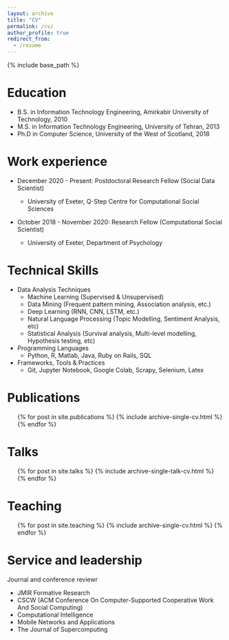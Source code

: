 ```yaml
---
layout: archive
title: "CV"
permalink: /cv/
author_profile: true
redirect_from:
  - /resume
---
```


{% include base_path %}

Education
======
* B.S. in Information Technology Engineering, Amirkabir University of Technology, 2010
* M.S. in Information Technology Engineering, University of Tehran, 2013
* Ph.D in Computer Science, University of the West of Scotland, 2018 

Work experience
======
* December 2020 - Present: Postdoctoral Research Fellow (Social Data Scientist)
  * University of Exeter, Q-Step Centre for Computational Social Sciences

* October 2018 - November 2020: Research Fellow (Computational Social Scientist)
  * University of Exeter, Department of Psychology
  
Technical Skills
======
* Data Analysis Techniques
  * Machine Learning (Supervised & Unsupervised)
  * Data Mining (Frequent pattern mining, Association analysis, etc.)
  * Deep Learning (RNN, CNN, LSTM, etc.)
  * Natural Language Processing (Topic Modelling, Sentiment Analysis, etc)
  * Statistical Analysis (Survival analysis, Multi-level modelling, Hypothesis testing, etc)
* Programming Languages
  * Python, R, Matlab, Java, Ruby on Rails, SQL
* Frameworks, Tools & Practices
  * Git, Jupyter Notebook, Google Colab, Scrapy, Selenium, Latex

Publications
======
  <ul>{% for post in site.publications %}
    {% include archive-single-cv.html %}
  {% endfor %}</ul>
  
Talks
======
  <ul>{% for post in site.talks %}
    {% include archive-single-talk-cv.html %}
  {% endfor %}</ul>
  
Teaching
======
  <ul>{% for post in site.teaching %}
    {% include archive-single-cv.html %}
  {% endfor %}</ul>
  
Service and leadership
======
Journal and conference reviewr
* JMIR Formative Research
* CSCW (ACM Conference On Computer-Supported Cooperative Work And Social Computing)
* Computational Intelligence
* Mobile Networks and Applications
* The Journal of Supercomputing

